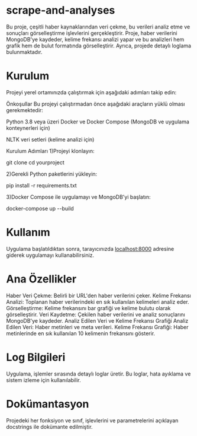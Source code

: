 # scrape-and-analyses

Bu proje, çeşitli haber kaynaklarından veri çekme, bu verileri analiz etme ve sonuçları görselleştirme işlevlerini gerçekleştirir. Proje, haber verilerini MongoDB'ye kaydeder, kelime frekansı analizi yapar ve bu analizleri hem grafik hem de bulut formatında görselleştirir. Ayrıca, projede detaylı loglama bulunmaktadır.

# Kurulum
Projeyi yerel ortamınızda çalıştırmak için aşağıdaki adımları takip edin:

Önkoşullar
Bu projeyi çalıştırmadan önce aşağıdaki araçların yüklü olması gerekmektedir:

Python 3.8 veya üzeri
Docker ve Docker Compose (MongoDB ve uygulama konteynerleri için)

NLTK veri setleri (kelime analizi için)

Kurulum Adımları
1)Projeyi klonlayın:

git clone 
cd yourproject

2)Gerekli Python paketlerini yükleyin:

pip install -r requirements.txt

3)Docker Compose ile uygulamayı ve MongoDB'yi başlatın:

docker-compose up --build

# Kullanım
Uygulama başlatıldıktan sonra, tarayıcınızda [localhost:8000](http://127.0.0.1:8000/) adresine giderek uygulamayı kullanabilirsiniz.

# Ana Özellikler
Haber Veri Çekme: Belirli bir URL'den haber verilerini çeker.
Kelime Frekansı Analizi: Toplanan haber verilerindeki en sık kullanılan kelimeleri analiz eder.
Görselleştirme: Kelime frekansını bar grafiği ve kelime bulutu olarak görselleştirir.
Veri Kaydetme: Çekilen haber verilerini ve analiz sonuçlarını MongoDB'ye kaydeder.
Analiz Edilen Veri ve Kelime Frekansı Grafiği
Analiz Edilen Veri: Haber metinleri ve meta verileri.
Kelime Frekansı Grafiği: Haber metinlerinde en sık kullanılan 10 kelimenin frekansını gösterir.
# Log Bilgileri
Uygulama, işlemler sırasında detaylı loglar üretir. Bu loglar, hata ayıklama ve sistem izleme için kullanılabilir.

# Dokümantasyon
Projedeki her fonksiyon ve sınıf, işlevlerini ve parametrelerini açıklayan docstrings ile dokümante edilmiştir.
